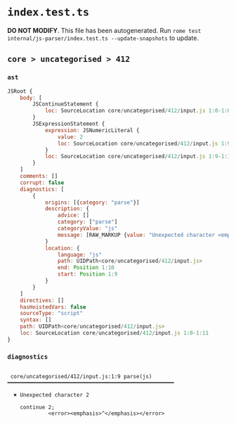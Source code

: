# `index.test.ts`

**DO NOT MODIFY**. This file has been autogenerated. Run `rome test internal/js-parser/index.test.ts --update-snapshots` to update.

## `core > uncategorised > 412`

### `ast`

```javascript
JSRoot {
	body: [
		JSContinueStatement {
			loc: SourceLocation core/uncategorised/412/input.js 1:0-1:8
		}
		JSExpressionStatement {
			expression: JSNumericLiteral {
				value: 2
				loc: SourceLocation core/uncategorised/412/input.js 1:9-1:10
			}
			loc: SourceLocation core/uncategorised/412/input.js 1:9-1:11
		}
	]
	comments: []
	corrupt: false
	diagnostics: [
		{
			origins: [{category: "parse"}]
			description: {
				advice: []
				category: ["parse"]
				categoryValue: "js"
				message: [RAW_MARKUP {value: "Unexpected character <emphasis>"}, "2", RAW_MARKUP {value: "</emphasis>"}]
			}
			location: {
				language: "js"
				path: UIDPath<core/uncategorised/412/input.js>
				end: Position 1:10
				start: Position 1:9
			}
		}
	]
	directives: []
	hasHoistedVars: false
	sourceType: "script"
	syntax: []
	path: UIDPath<core/uncategorised/412/input.js>
	loc: SourceLocation core/uncategorised/412/input.js 1:0-1:11
}
```

### `diagnostics`

```

 core/uncategorised/412/input.js:1:9 parse(js) ━━━━━━━━━━━━━━━━━━━━━━━━━━━━━━━━━━━━━━━━━━━━━━━━━━━━━

  ✖ Unexpected character 2

    continue 2;
             <error><emphasis>^</emphasis></error>


```
